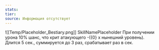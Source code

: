 ```yaml
---
stats: 
tier: 
source: Информация отсутствует
---
```

![[Temp/Placeholder_Bestiary.png]]
SkillNamePlaceholder
При получении урона 10% шанс, что крит атакующего -({0} х нынешний уровень). Длится 5 сек., суммируется до 3 раз, срабатывает раз в сек.
